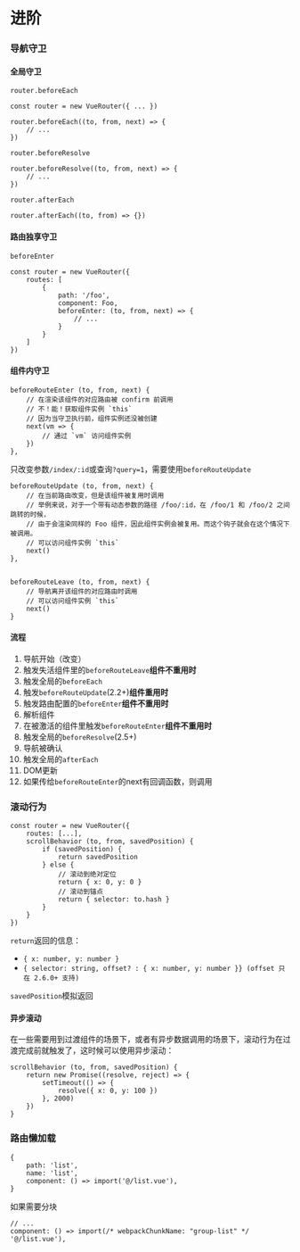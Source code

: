 # 进阶  

### 导航守卫  
#### 全局守卫  
`router.beforeEach`

	const router = new VueRouter({ ... })

	router.beforeEach((to, from, next) => {
		// ...
	})

`router.beforeResolve`

	router.beforeResolve((to, from, next) => {
		// ...
	})

`router.afterEach`

	router.afterEach((to, from) => {})

#### 路由独享守卫  
`beforeEnter`

	const router = new VueRouter({
		routes: [
			{
				path: '/foo',
				component: Foo,
				beforeEnter: (to, from, next) => {
					// ...
				}
			}
		]
	})

#### 组件内守卫  

	beforeRouteEnter (to, from, next) {
		// 在渲染该组件的对应路由被 confirm 前调用
		// 不！能！获取组件实例 `this`
		// 因为当守卫执行前，组件实例还没被创建
		next(vm => {
		    // 通过 `vm` 访问组件实例
		})
	},

只改变参数`/index/:id`或查询`?query=1`，需要使用`beforeRouteUpdate`

	beforeRouteUpdate (to, from, next) {
		// 在当前路由改变，但是该组件被复用时调用
		// 举例来说，对于一个带有动态参数的路径 /foo/:id，在 /foo/1 和 /foo/2 之间跳转的时候，
		// 由于会渲染同样的 Foo 组件，因此组件实例会被复用。而这个钩子就会在这个情况下被调用。
		// 可以访问组件实例 `this`
  		next()
	},


	beforeRouteLeave (to, from, next) {
		// 导航离开该组件的对应路由时调用
		// 可以访问组件实例 `this`
		next()
	}

#### 流程  

1. 导航开始（改变）
2. 触发失活组件里的`beforeRouteLeave`**组件不重用时**
3. 触发全局的`beforeEach`
4. 触发`beforeRouteUpdate`(2.2+)**组件重用时**
4. 触发路由配置的`beforeEnter`**组件不重用时**
6. 解析组件
7. 在被激活的组件里触发`beforeRouteEnter`**组件不重用时**
8. 触发全局的`beforeResolve`(2.5+)
9. 导航被确认
10. 触发全局的`afterEach`
11. DOM更新
12. 如果传给`beforeRouteEnter`的next有回调函数，则调用

### 滚动行为  

	const router = new VueRouter({
		routes: [...],
		scrollBehavior (to, from, savedPosition) {
			if (savedPosition) {
				return savedPosition
			} else {
				// 滚动到绝对定位
				return { x: 0, y: 0 }
				// 滚动到锚点
				return { selector: to.hash }
			}
		}
	})

`return`返回的信息：  

- `{ x: number, y: number }`  
- `{ selector: string, offset? : { x: number, y: number }} (offset 只在 2.6.0+ 支持)`  

`savedPosition`模拟返回

#### 异步滚动  
在一些需要用到过渡组件的场景下，或者有异步数据调用的场景下，滚动行为在过渡完成前就触发了，这时候可以使用异步滚动：

	scrollBehavior (to, from, savedPosition) {
		return new Promise((resolve, reject) => {
	        setTimeout(() => {
	            resolve({ x: 0, y: 100 })
	        }, 2000)
	    })
	}

### 路由懒加载  

	{
		path: 'list',
		name: 'list',
		component: () => import('@/list.vue'),
	}

如果需要分块

	// ...
	component: () => import(/* webpackChunkName: "group-list" */ '@/list.vue'),